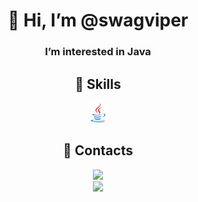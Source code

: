 <div>
<h1 align="center">👋 Hi, I’m @swagviper </h1>
<h3 align="center">I’m interested in Java</h3>

</div>
<div align="center">
<h2>🚀 Skills</h2>
 <code><img height="32" src="https://raw.githubusercontent.com/devicons/devicon/master/icons/java/java-original.svg" alt="Java"/></code>
</div>


<div align="center">
 <h2 align="center">👻 Contacts</h2>
<div class="mail">
 <a href="mailto:bieelgod6212@gmail.com">
 <img src="https://img.shields.io/badge/Gmail-D14836?style=for-the-badge&logo=gmail&logoColor=white"/>
</div>
<div class="discord">
 <a href="https://discord.com/users/470325680832249866">
 <img src="https://img.shields.io/badge/Discord-282B30?style=for-the-badge&logo=discord&logoColor=white"/>
</div>
